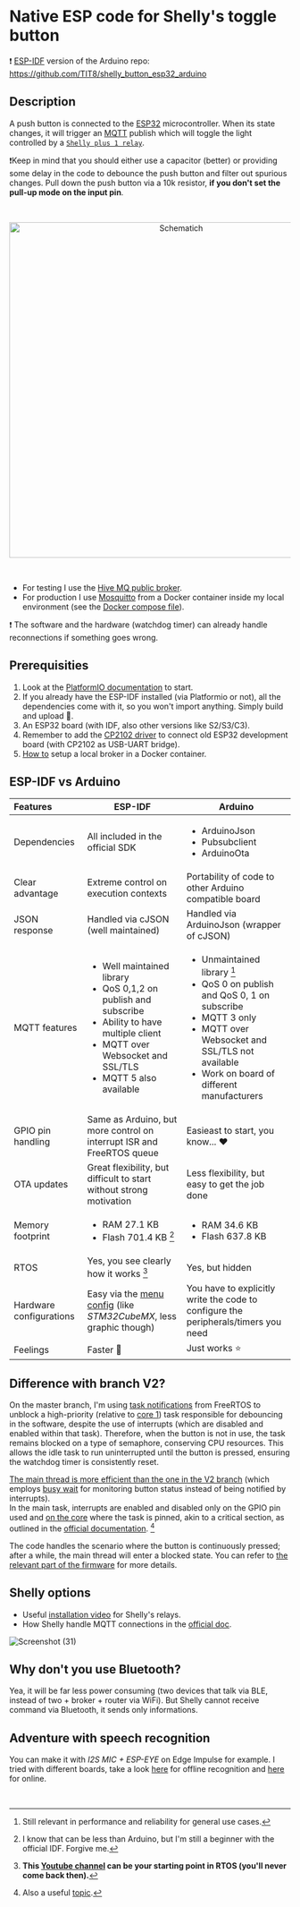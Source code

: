 # Native ESP code for Shelly's toggle button
❗ [ESP-IDF](https://docs.espressif.com/projects/esp-idf/en/latest/esp32/get-started/) version of the Arduino repo: https://github.com/TIT8/shelly_button_esp32_arduino

## Description

A push button is connected to the [ESP32](https://github.com/espressif/arduino-esp32) microcontroller. When its state changes, it will trigger an [MQTT](https://mqtt.org/) publish which will toggle the light controlled by a [`Shelly plus 1 relay`](https://www.shelly.com/en-it/products/product-overview/shelly-plus-1). 

❗Keep in mind that you should either use a capacitor (better) or providing some delay in the code to debounce the push button and filter out spurious changes. Pull down the push button via a 10k resistor, **if you don't set the pull-up mode on the input pin**.

<br>

<p align="center"><img src="https://github.com/TIT8/shelly_esp32_button_espidf/assets/68781644/42b67ad6-4091-4f7f-9a1e-e24e876d9295" alt="Schematich" width='600' /></p>

<br>

- For testing I use the [Hive MQ public broker](https://www.hivemq.com/mqtt/public-mqtt-broker/).
- For production I use [Mosquitto](https://mosquitto.org/) from a Docker container inside my local environment (see the [Docker compose file](https://github.com/TIT8/shelly_button_esp32/blob/master/compose.yaml)).

❗ The software and the hardware (watchdog timer) can already handle reconnections if something goes wrong.

## Prerequisities

1. Look at the [PlatformIO documentation](https://docs.platformio.org/en/stable/tutorials/espressif32/espidf_debugging_unit_testing_analysis.html) to start.
2. If you already have the ESP-IDF installed (via Platformio or not), all the dependencies come with it, so you won't import anything. Simply build and upload 💪.
3. An ESP32 board (with IDF, also other versions like S2/S3/C3).
4. Remember to add the [CP2102 driver](https://www.silabs.com/developers/usb-to-uart-bridge-vcp-drivers?tab=downloads) to connect old ESP32 development board (with CP2102 as USB-UART bridge).
5. [How to](https://github.com/sukesh-ak/setup-mosquitto-with-docker) setup a local broker in a Docker container.

## ESP-IDF vs Arduino

| Features | ESP-IDF | Arduino |
| :-------- | ---- | ----- |
| Dependencies | All included in the official SDK | <ul><li>ArduinoJson</li><li>Pubsubclient</li><li>ArduinoOta</li></ul> |
| Clear advantage | Extreme control on execution contexts | Portability of code to other Arduino compatible board |
| JSON response | Handled via cJSON (well maintained) | Handled via ArduinoJson (wrapper of cJSON) |
| MQTT features | <ul><li>Well maintained library</li><li>QoS 0,1,2 on publish and subscribe</li><li>Ability to have multiple client</li><li>MQTT over Websocket and SSL/TLS</li><li>MQTT 5 also available</li></ul> | <ul><li>Unmaintained library [^1]</li><li>QoS 0 on publish and QoS 0, 1 on subscribe</li><li>MQTT 3 only</li><li>MQTT over Websocket and SSL/TLS not available</li><li>Work on board of different manufacturers</li></ul> |
| GPIO pin handling | Same as Arduino, but more control on interrupt ISR and FreeRTOS queue | Easieast to start, you know... ❤️ |
| OTA updates | Great flexibility, but difficult to start without strong motivation | Less flexibility, but easy to get the job done |
| Memory footprint | <ul><li>RAM 27.1 KB</li><li>Flash 701.4 KB [^2]</li></ul> | <ul><li>RAM 34.6 KB</li><li>Flash 637.8 KB</li></ul> |
| RTOS | Yes, you see clearly how it works [^3] | Yes, but hidden |
| Hardware configurations | Easy via the [menu config](https://docs.espressif.com/projects/esp-idf/en/latest/esp32/api-reference/kconfig.html) (like _STM32CubeMX_, less graphic though) | You have to explicitly write the code to configure the peripherals/timers you need |
| Feelings | Faster 🚀 | Just works ⭐ |

[^1]: Still relevant in performance and reliability for general use cases.
[^2]: I know that can be less than Arduino, but I'm still a beginner with the official IDF. Forgive me.
[^3]: **This [Youtube channel](https://www.youtube.com/watch?v=EegFVATVvJU) can be your starting point in RTOS (you'll never come back then).**

## Difference with branch V2?

On the master branch, I'm using [task notifications](https://www.freertos.org/RTOS_Task_Notification_As_Binary_Semaphore.html) from FreeRTOS to unblock a high-priority (relative to [core 1](https://docs.espressif.com/projects/esp-idf/en/v5.0/esp32s3/api-guides/performance/speed.html#choosing-application-task-priorities)) task responsible for debouncing in the software, despite the use of interrupts (which are disabled and enabled within that task). Therefore, when the button is not in use, the task remains blocked on a type of semaphore, conserving CPU resources. This allows the idle task to run uninterrupted until the button is pressed, ensuring the watchdog timer is consistently reset.

<ins>The main thread is more efficient than the one in the V2 branch</ins> (which employs [busy wait](https://github.com/TIT8/shelly_esp32_button_espidf/tree/v2?tab=readme-ov-file#why-busy-wait-the-button-status-and-not-polling-it-or-be-notified-by-interrupts) for monitoring button status instead of being notified by interrupts).   
In the main task, interrupts are enabled and disabled only on the GPIO pin used and [on the core](https://github.com/TIT8/shelly_esp32_button_espidf/blob/1ccbeb450f857612228f9be3fbcbf5ec52a6ecf3/src/main.c#L190) where the task is pinned, akin to a critical section, as outlined in the [official documentation](https://docs.espressif.com/projects/esp-idf/en/latest/esp32/api-reference/system/freertos_idf.html#disabling-interrupts). [^4]

The code handles the scenario where the button is continuously pressed; after a while, the main thread will enter a blocked state. You can refer to [the relevant part of the firmware](https://github.com/TIT8/shelly_esp32_button_espidf/blob/88ec38896c9c9199dd878153d043701d34ed38f2/src/main.c#L265) for more details.

[^4]: Also a useful [topic](https://esp32.com/viewtopic.php?t=35019).

## Shelly options

- Useful [installation video](https://www.youtube.com/watch?v=-i3d_4FLR0k) for Shelly's relays.
- How Shelly handle MQTT connections in the [official doc](https://shelly-api-docs.shelly.cloud/gen2/ComponentsAndServices/Mqtt#mqtt-control).

![Screenshot (31)](https://github.com/TIT8/shelly_button_esp32/assets/68781644/e6de6e83-4aeb-428b-a845-5be89e2eb7bd)

## Why don't you use Bluetooth?

Yea, it will be far less power consuming (two devices that talk via BLE, instead of two + broker + router via WiFi). But Shelly cannot receive command via Bluetooth, it sends only informations.

## Adventure with speech recognition

You can make it with _I2S MIC + ESP-EYE_ on Edge Impulse for example. I tried with different boards, take a look [here](https://github.com/TIT8/shelly_button_esp32_arduino/tree/master/speech_recognition) for offline recognition and [here](https://github.com/TIT8/BLE-sensor_PDM-microphone) for online.

<br>
